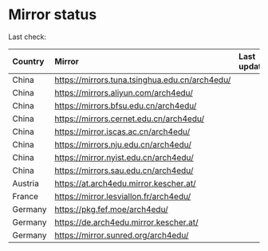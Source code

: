 <script src="./time.js"></script>
# Mirror status
Last check: <script type="text/javascript">localize(1727565656.3843033);</script>

|Country|Mirror|Last update|
|:------|:-----|:----------|
|China|https://mirrors.tuna.tsinghua.edu.cn/arch4edu/|<script type="text/javascript">localize(1727548919);</script>|
|China|https://mirrors.aliyun.com/arch4edu/|<script type="text/javascript">localize(1727548919);</script>|
|China|https://mirrors.bfsu.edu.cn/arch4edu/|<script type="text/javascript">localize(1727548919);</script>|
|China|https://mirrors.cernet.edu.cn/arch4edu/|<script type="text/javascript">localize(1727548919);</script>|
|China|https://mirror.iscas.ac.cn/arch4edu/|<script type="text/javascript">localize(1727548919);</script>|
|China|https://mirrors.nju.edu.cn/arch4edu/|<script type="text/javascript">localize(1727462455);</script>|
|China|https://mirror.nyist.edu.cn/arch4edu/|<script type="text/javascript">localize(1727505564);</script>|
|China|https://mirrors.sau.edu.cn/arch4edu/|<script type="text/javascript">localize(1727505564);</script>|
|Austria|https://at.arch4edu.mirror.kescher.at/|<script type="text/javascript">localize(1727548919);</script>|
|France|https://mirror.lesviallon.fr/arch4edu/|<script type="text/javascript">localize(1727505564);</script>|
|Germany|https://pkg.fef.moe/arch4edu/|<script type="text/javascript">localize(1727548919);</script>|
|Germany|https://de.arch4edu.mirror.kescher.at/|<script type="text/javascript">localize(1727548919);</script>|
|Germany|https://mirror.sunred.org/arch4edu/|<script type="text/javascript">localize(1727548919);</script>|

<script src="./tablefilter/tablefilter.js"></script>
<script src="./table.js"></script>